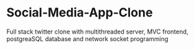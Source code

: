 # Social-Media-App-Clone
Full stack twitter clone with multithreaded server, MVC frontend, postgreaSQL database and network socket programming
